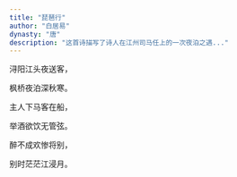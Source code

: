 ```yaml
---
title: "琵琶行"
author: "白居易"
dynasty: "唐"
description: "这首诗描写了诗人在江州司马任上的一次夜泊之遇..."
---
```


浔阳江头夜送客，

枫桥夜泊深秋寒。

主人下马客在船，

举酒欲饮无管弦。

醉不成欢惨将别，

别时茫茫江浸月。
